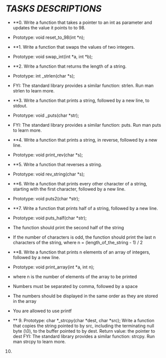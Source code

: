 # _TASKS DESCRIPTIONS_

* **0. Write a function that takes a pointer to an int as parameter and updates the value it points to to 98.
* Prototype: void reset\_to\_98(int *n);

* **1. Write a function that swaps the values of two integers.
* Prototype: void swap\_int(int *a, int *b);

* **2. Write a function that returns the length of a string.
* Prototype: int \_strlen(char *s);
* FYI: The standard library provides a similar function: strlen. Run man strlen to learn more.

* **3. Write a function that prints a string, followed by a new line, to stdout.
* Prototype: void \_puts(char *str);
* FYI: The standard library provides a similar function: puts. Run man puts to learn more.

* **4. Write a function that prints a string, in reverse, followed by a new line.
* Prototype: void print\_rev(char *s);

* **5. Write a function that reverses a string.
* Prototype: void rev\_string(char *s);

* **6. Write a function that prints every other character of a string, starting with the first character, followed by a new line.
* Prototype: void puts2(char *str);

* **7. Write a function that prints half of a string, followed by a new line.
* Prototype: void puts_half(char *str);
* The function should print the second half of the string
* If the number of characters is odd, the function should print the last n characters of the string, where n = (length\_of\_the\_string - 1) / 2

* **8. Write a function that prints n elements of an array of integers, followed by a new line.
* Prototype: void print_array(int *a, int n);
* where n is the number of elements of the array to be printed
* Numbers must be separated by comma, followed by a space
* The numbers should be displayed in the same order as they are stored in the array
* You are allowed to use printf

* ** 9. Prototype: char *\_strcpy(char *dest, char *src);
Write a function that copies the string pointed to by src, including the terminating null byte (\0), to the buffer pointed to by dest.
Return value: the pointer to dest
FYI: The standard library provides a similar function: strcpy. Run man strcpy to learn more.

10.
